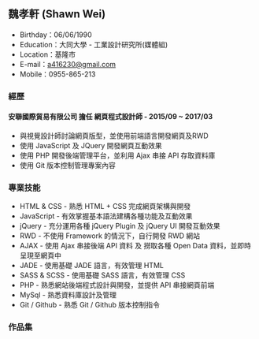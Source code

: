 ## 魏孝軒 (Shawn Wei)

- Birthday：06/06/1990
- Education：大同大學 - 工業設計研究所(媒體組)
- Location：基隆市
- E-mail：a416230@gmail.com
- Mobile：0955-865-213


### 經歷

#### 安聯國際貿易有限公司 擔任 網頁程式設計師 - 2015/09 ~ 2017/03

- 與視覺設計師討論網頁版型，並使用前端語言開發網頁及RWD
- 使用 JavaScript 及 JQuery 開發網頁互動效果
- 使用 PHP 開發後端管理平台，並利用 Ajax 串接 API 存取資料庫
- 使用 Git 版本控制管理專案內容

### 專業技能

- HTML & CSS - 熟悉 HTML + CSS 完成網頁架構與開發
- JavaScript - 有效掌握基本語法建構各種功能及互動效果
- jQuery - 充分運用各種 jQuery Plugin 及 jQuery UI 開發互動效果
- RWD - 不使用 Framework 的情況下，自行開發 RWD 網站
- AJAX - 使用 Ajax 串接後端 API 資料 及 撈取各種 Open Data 資料，並即時呈現至網頁中
- JADE - 使用基礎 JADE 語言，有效管理 HTML
- SASS & SCSS - 使用基礎 SASS 語言，有效管理 CSS
- PHP - 熟悉網站後端程式設計與開發，並提供 API 串接網頁前端
- MySql - 熟悉資料庫設計及管理
- Git / Github - 熟悉 Git / Github 版本控制指令


### 作品集

